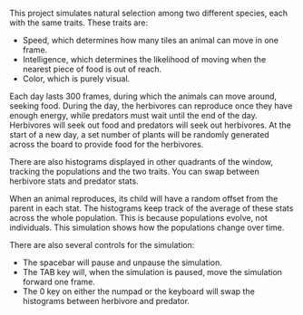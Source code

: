This project simulates natural selection among two different species, each with the same traits. These traits are:

* Speed, which determines how many tiles an animal can move in one frame.
* Intelligence, which determines the likelihood of moving when the nearest piece of food is out of reach.
* Color, which is purely visual.

Each day lasts 300 frames, during which the animals can move around, seeking food. During the day, the herbivores can reproduce once they have enough energy, while predators must wait until the end of the day. Herbivores will seek out food and predators will seek out herbivores. At the start of a new day, a set number of plants will be randomly generated across the board to provide food for the herbivores.

There are also histograms displayed in other quadrants of the window, tracking the populations and the two traits. You can swap between herbivore stats and predator stats.

When an animal reproduces, its child will have a random offset from the parent in each stat. The histograms keep track of the average of these stats across the whole population. This is because populations evolve, not individuals. This simulation shows how the populations change over time.

There are also several controls for the simulation:

* The spacebar will pause and unpause the simulation.
* The TAB key will, when the simulation is paused, move the simulation forward one frame.
* The 0 key on either the numpad or the keyboard will swap the histograms between herbivore and predator.
